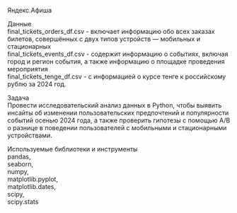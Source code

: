 Яндекс.Aфиша

Данные  
final_tickets_orders_df.csv - включает информацию обо всех заказах билетов, совершённых с двух типов устройств — мобильных и стационарных  
final_tickets_events_df.csv - содержит информацию о событиях, включая город и регион события, а также информацию о площадке проведения мероприятия  
final_tickets_tenge_df.csv - с информацией о курсе тенге к российскому рублю за 2024 год.  

Задача  
Провести исследовательский анализ данных в Python, чтобы выявить инсайты об изменении пользовательских предпочтений и популярности событий осенью 2024 года, а также проверить гипотезы с помощью A/B  о разнице в поведении пользователей с мобильными и стационарными устройствами.  

Используемые библиотеки и инструменты  
pandas,  
seaborn,  
numpy,  
matplotlib.pyplot,  
matplotlib.dates,  
scipy,  
scipy.stats  
